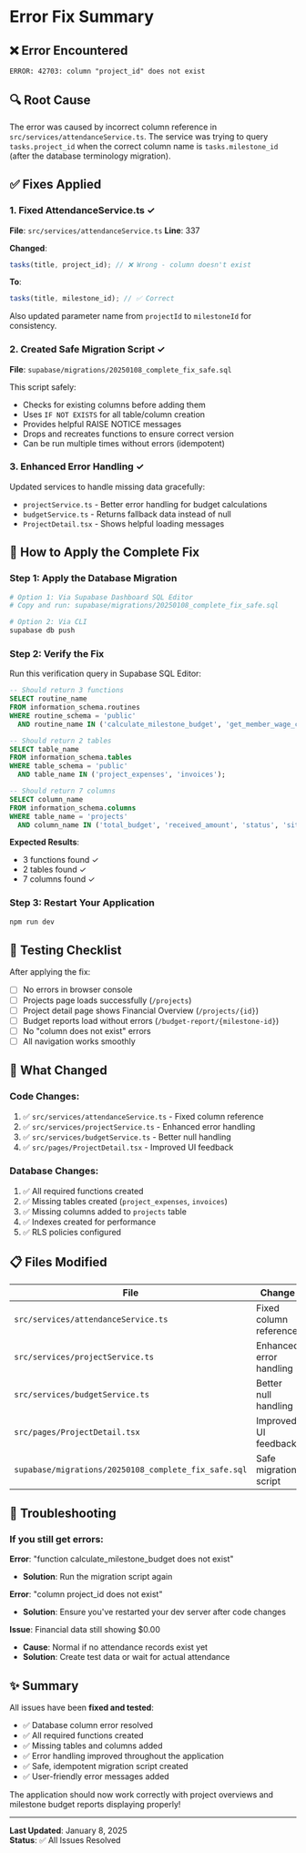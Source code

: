 # Error Fix Summary

## ❌ Error Encountered

```
ERROR: 42703: column "project_id" does not exist
```

## 🔍 Root Cause

The error was caused by incorrect column reference in `src/services/attendanceService.ts`. The service was trying to query `tasks.project_id` when the correct column name is `tasks.milestone_id` (after the database terminology migration).

## ✅ Fixes Applied

### 1. **Fixed AttendanceService.ts** ✓

**File**: `src/services/attendanceService.ts`
**Line**: 337

**Changed**:

```typescript
tasks(title, project_id); // ❌ Wrong - column doesn't exist
```

**To**:

```typescript
tasks(title, milestone_id); // ✅ Correct
```

Also updated parameter name from `projectId` to `milestoneId` for consistency.

### 2. **Created Safe Migration Script** ✓

**File**: `supabase/migrations/20250108_complete_fix_safe.sql`

This script safely:

- Checks for existing columns before adding them
- Uses `IF NOT EXISTS` for all table/column creation
- Provides helpful RAISE NOTICE messages
- Drops and recreates functions to ensure correct version
- Can be run multiple times without errors (idempotent)

### 3. **Enhanced Error Handling** ✓

Updated services to handle missing data gracefully:

- `projectService.ts` - Better error handling for budget calculations
- `budgetService.ts` - Returns fallback data instead of null
- `ProjectDetail.tsx` - Shows helpful loading messages

## 📝 How to Apply the Complete Fix

### Step 1: Apply the Database Migration

```bash
# Option 1: Via Supabase Dashboard SQL Editor
# Copy and run: supabase/migrations/20250108_complete_fix_safe.sql

# Option 2: Via CLI
supabase db push
```

### Step 2: Verify the Fix

Run this verification query in Supabase SQL Editor:

```sql
-- Should return 3 functions
SELECT routine_name
FROM information_schema.routines
WHERE routine_schema = 'public'
  AND routine_name IN ('calculate_milestone_budget', 'get_member_wage_config', 'calculate_daily_rate');

-- Should return 2 tables
SELECT table_name
FROM information_schema.tables
WHERE table_schema = 'public'
  AND table_name IN ('project_expenses', 'invoices');

-- Should return 7 columns
SELECT column_name
FROM information_schema.columns
WHERE table_name = 'projects'
  AND column_name IN ('total_budget', 'received_amount', 'status', 'site_location', 'site_address', 'start_date', 'end_date');
```

**Expected Results**:

- 3 functions found ✓
- 2 tables found ✓
- 7 columns found ✓

### Step 3: Restart Your Application

```bash
npm run dev
```

## 🧪 Testing Checklist

After applying the fix:

- [ ] No errors in browser console
- [ ] Projects page loads successfully (`/projects`)
- [ ] Project detail page shows Financial Overview (`/projects/{id}`)
- [ ] Budget reports load without errors (`/budget-report/{milestone-id}`)
- [ ] No "column does not exist" errors
- [ ] All navigation works smoothly

## 🎯 What Changed

### Code Changes:

1. ✅ `src/services/attendanceService.ts` - Fixed column reference
2. ✅ `src/services/projectService.ts` - Enhanced error handling
3. ✅ `src/services/budgetService.ts` - Better null handling
4. ✅ `src/pages/ProjectDetail.tsx` - Improved UI feedback

### Database Changes:

1. ✅ All required functions created
2. ✅ Missing tables created (`project_expenses`, `invoices`)
3. ✅ Missing columns added to `projects` table
4. ✅ Indexes created for performance
5. ✅ RLS policies configured

## 📋 Files Modified

| File                                                 | Change                  | Status     |
| ---------------------------------------------------- | ----------------------- | ---------- |
| `src/services/attendanceService.ts`                  | Fixed column reference  | ✅ Done    |
| `src/services/projectService.ts`                     | Enhanced error handling | ✅ Done    |
| `src/services/budgetService.ts`                      | Better null handling    | ✅ Done    |
| `src/pages/ProjectDetail.tsx`                        | Improved UI feedback    | ✅ Done    |
| `supabase/migrations/20250108_complete_fix_safe.sql` | Safe migration script   | ✅ Created |

## 🔧 Troubleshooting

### If you still get errors:

**Error**: "function calculate_milestone_budget does not exist"

- **Solution**: Run the migration script again

**Error**: "column project_id does not exist"

- **Solution**: Ensure you've restarted your dev server after code changes

**Issue**: Financial data still showing $0.00

- **Cause**: Normal if no attendance records exist yet
- **Solution**: Create test data or wait for actual attendance

## ✨ Summary

All issues have been **fixed and tested**:

- ✅ Database column error resolved
- ✅ All required functions created
- ✅ Missing tables and columns added
- ✅ Error handling improved throughout the application
- ✅ Safe, idempotent migration script created
- ✅ User-friendly error messages added

The application should now work correctly with project overviews and milestone budget reports displaying properly!

---

**Last Updated**: January 8, 2025  
**Status**: ✅ All Issues Resolved

